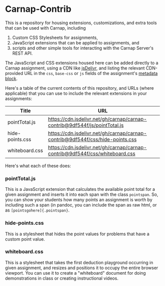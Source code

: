 # Carnap-Contrib

This is a repository for housing extensions, customizations, and extra tools
that can be used with Carnap, including 

1. Custom CSS Stylesheets for assignments,
2. JavaScript extensions that can be applied to assignments, and
3. scripts and other simple tools for interacting with the Carnap Server's REST
   API.

The JavaScript and CSS extensions housed here can be added directly to a Carnap
assignment, using a CDN like [jsDelivr](https://jsdelivr.com), and listing the
relevant CDN-provided URL in the `css`, `base-css` or `js` fields of the
assignment's [metadata block](https://carnap.io/srv/doc/pandoc.md#custom-css).

Here's a table of the current contents of this repository, and URLs (where
applicable) that you can use to include the relevant extensions in your
assignments:

| Title              |  URL  |  
| ------------------ | ----  | 
| pointTotal.js      | https://cdn.jsdelivr.net/gh/carnap/carnap-contrib@9df544f/js/pointTotal.js   | 
| hide-points.css    | https://cdn.jsdelivr.net/gh/carnap/carnap-contrib@9df544f/css/hide-points.css | 
| whiteboard.css     | https://cdn.jsdelivr.net/gh/carnap/carnap-contrib@9df544f/css/whiteboard.css  | 

Here's what each of these does:

### pointTotal.js

This is a JavaScript extension that calculates the available point total for a
given assignment and inserts it into each span with the class `pointspan`. So,
you can show your students how many points an assignment is worth by including
such a span (in pandoc, you can include the span as raw html, or as
`[pointsgohere]{.pointspan}`.

### hide-points.css

This is a stylesheet that hides the point values for problems that have a
custom point value.

### whiteboard.css

This is a stylesheet that takes the first deduction playground occurring in
given assignment, and resizes and positions it to occupy the entire browser
viewport. You can use it to create a "whiteboard" document for doing
demonstrations in class or creating instructional videos.
